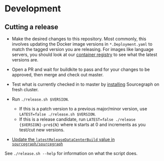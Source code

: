# Development

## Cutting a release

- Make the desired changes to this repository. Most commonly, this involves updating the Docker image versions in `*.Deployment.yaml` to match the tagged version you are releasing. For images like language servers, you should look at our
  [container registry](https://console.cloud.google.com/gcr/images/sourcegraph-dev?project=sourcegraph-dev) to see what the latest versions are.

- Open a PR and wait for buildkite to pass and for your changes to be approved, then merge and check out master.
- Test what is currently checked in to master by [installing](docs/install.md) Sourcegraph on fresh cluster.
- Run `./release.sh $VERSION`.
  - If this is a patch version to a previous major/minor version, use `LATEST=false ./release.sh $VERSION`.
  - If this is a release candidate, run `LATEST=false ./release {$VERSION}-pre${N}` where `N` starts
    at 0 and increments as you test/cut new versions.
- [Update the `latestReleaseDataCenterBuild` value in `sourcegraph/sourcegraph`](https://sourcegraph.sgdev.org/github.com/sourcegraph/sourcegraph/-/blob/cmd/server/README.md#5-notify-existing-instances-that-an-update-is-available)

See `./release.sh --help` for information on what the script does.
